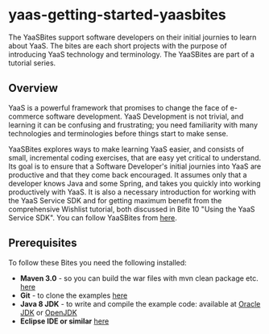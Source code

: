 # yaas-getting-started-yaasbites
The YaaSBites support software developers on their initial journies to learn about YaaS. The bites are each short projects with the purpose of introducing YaaS technology and terminology. The YaaSBites are part of a tutorial series.

## Overview
YaaS is a powerful framework that promises to change the face of e-commerce software development. YaaS Development is not trivial, and learning it can be confusing and frustrating; you need familiarity with many technologies and terminologies before things start to make sense.

YaaSBites explores ways to make learning YaaS easier, and consists of small, incremental coding exercises, that are easy yet critical to understand. Its goal is to ensure that a Software Developer's initial journies into YaaS are productive and that they come back encouraged. It assumes only that a developer knows Java and some Spring, and takes you quickly into working productively with YaaS. It is also a necessary introduction for working with the YaaS Service SDK and for getting maximum benefit from the comprehensive Wishlist tutorial, both discussed in Bite 10 "Using the YaaS Service SDK". You can follow YaaSBites from [here](https://yaasbiteindex.cfapps.us10.hana.ondemand.com/).

## Prerequisites
To follow these Bites you need the following installed:
- **Maven 3.0** - so you can build the war files with mvn clean package etc. [here](https://maven.apache.org/index.html)
- **Git** - to clone the examples [here](https://git-scm.com/book/en/v2/Getting-Started-Installing-Git)
- **Java 8 JDK** - to write and compile the example code: available at [Oracle JDK](http://www.oracle.com/technetwork/java/javase/downloads/index.html) or [OpenJDK](http://openjdk.java.net/)
- **Eclipse IDE or similar** [here](https://eclipse.org/downloads/)
